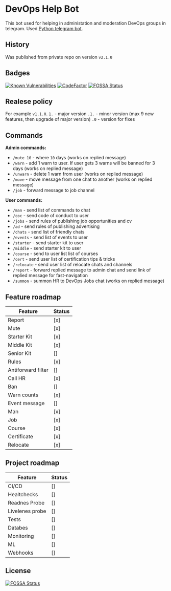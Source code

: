 # DevOps Help Bot

This bot used for helping in administation and moderation DevOps groups in telegram. Used [Python telegram bot](https://github.com/python-telegram-bot/python-telegram-bot).

## History

Was published from private repo on version `v2.1.0`

## Badges

[![Known Vulnerabilities](https://snyk.io/test/github/Asgoret/devopshelper_bot/badge.svg)](https://snyk.io/test/github/Asgoret/devopshelper_bot) [![CodeFactor](https://www.codefactor.io/repository/github/asgoret/devopshelper_bot/badge)](https://www.codefactor.io/repository/github/asgoret/devopshelper_bot)
[![FOSSA Status](https://app.fossa.com/api/projects/git%2Bgithub.com%2FAsgoret%2Fdevopshelper_bot.svg?type=shield)](https://app.fossa.com/projects/git%2Bgithub.com%2FAsgoret%2Fdevopshelper_bot?ref=badge_shield)

## Realese policy

For example `v1.1.0`.
`1.` - major version
`.1.` - minor version (max 9 new features, then upgrade of major version)
`.0` - version for fixes

## Commands

__Admin commands:__

* `/mute 10` - where `10` days (works on replied message)
* `/warn` - add 1 warn to user. If user gets 3 warns will be banned for 3 days (works on replied message)
* `/unwarn` - delete 1 warn from user (works on replied message)
* `/move` - move message from one chat to another (works on replied message)
* `/job` - forward message to job channel

__User commands:__

* `/man` - send list of commands to chat
* `/coc` - send code of conduct to user
* `/jobs` - send rules of publishing job opportunities and cv
* `/ad` - send rules of publishing advertising
* `/chats` - send list of friendly chats
* `/events` - send list of events to user
* `/starter` - send starter kit to user
* `/middle` - send starter kit to user
* `/course` - send to user list list of courses
* `/cert` - send user list of certification tips & tricks
* `/relocate` - send user list of relocate chats and channels
* `/report` - forward replied message to admin chat and send link of replied message for fast-navigation
* `/summon` - summon HR to DevOps Jobs chat (works on replied message)

## Feature roadmap

| Feature            | Status |
| ------------------ | -------|
| Report             | [x]    |
| Mute               | [x]    |
| Starter Kit        | [x]    |
| Middle Kit         | [x]    |
| Senior Kit         | []     |
| Rules              | [x]    |
| Antiforward filter | []     |
| Call HR            | [x]    |
| Ban                | []     |
| Warn counts        | [х]    |
| Event message      | []     |
| Man                | [x]    |
| Job                | [x]    |
| Course             | [x]    |
| Certificate        | [x]    |
| Relocate           | [x]    |

## Project roadmap

| Feature            | Status |
| ------------------ | -------|
| CI/CD              | []     |
| Healtchecks        | []     |
| Readnes Probe      | []     |
| Livelenes probe    | []     |
| Tests              | []     |
| Databes            | []     |
| Monitoring         | []     |
| ML                 | []     |
| Webhooks           | []     |


## License
[![FOSSA Status](https://app.fossa.com/api/projects/git%2Bgithub.com%2FAsgoret%2Fdevopshelper_bot.svg?type=large)](https://app.fossa.com/projects/git%2Bgithub.com%2FAsgoret%2Fdevopshelper_bot?ref=badge_large)